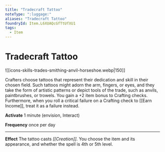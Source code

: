 ```yaml
---
title: "Tradecraft Tattoo"
noteType: ":luggage:"
aliases: "Tradecraft Tattoo"
foundryId: Item.L6XUAQcGfTtUfXU1
tags:
  - Item
---
```


# Tradecraft Tattoo
![[icons-skills-trades-smithing-anvil-horseshoe.webp|150]]

Crafters choose tattoos that represent their dedication and skill in their chosen field. Such tattoos might adorn the arm, fingers, or eyes, and they take the form of artistic patterns or depict tools of the trade, such as anvils, paintbrushes, or trowels. You gain a +2 item bonus to Crafting checks. Furthermore, when you roll a critical failure on a Crafting check to [[Earn Income]], treat it as a failure instead.

**Activate** 1 minute (envision, Interact)

**Frequency** once per day

* * *

**Effect** The tattoo casts _[[Creation]]_. You choose the item and its appearance, and whether the spell is 4th or 5th level.
